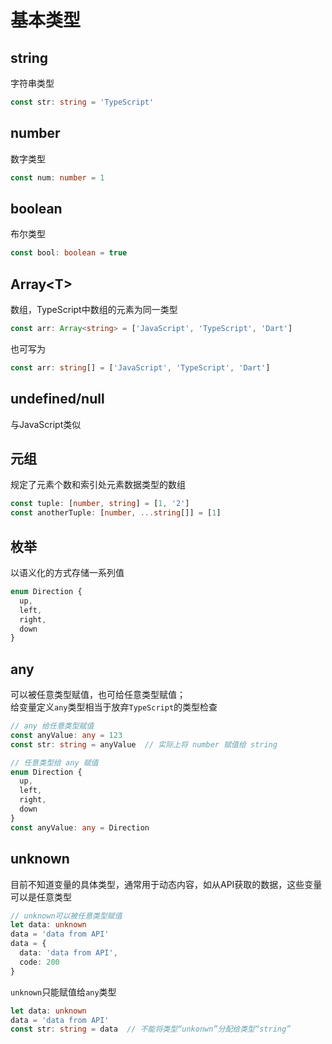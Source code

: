 # 基本类型

## string
字符串类型
```typescript
const str: string = 'TypeScript'
```

## number
数字类型
```typescript
const num: number = 1
```

## boolean
布尔类型
```typescript
const bool: boolean = true
```

## Array\<T\>
数组，TypeScript中数组的元素为同一类型
```typescript
const arr: Array<string> = ['JavaScript', 'TypeScript', 'Dart']
```
也可写为
```typescript
const arr: string[] = ['JavaScript', 'TypeScript', 'Dart']
```

## undefined/null
与JavaScript类似

## 元组
规定了元素个数和索引处元素数据类型的数组
```typescript
const tuple: [number, string] = [1, '2']
const anotherTuple: [number, ...string[]] = [1]
```

## 枚举
以语义化的方式存储一系列值
```typescript
enum Direction {
  up,
  left,
  right,
  down
}
```

## any
可以被任意类型赋值，也可给任意类型赋值；  
给变量定义`any`类型相当于放弃`TypeScript`的类型检查
```typescript
// any 给任意类型赋值
const anyValue: any = 123
const str: string = anyValue  // 实际上将 number 赋值给 string
```
```typescript
// 任意类型给 any 赋值
enum Direction {
  up,
  left,
  right,
  down
}
const anyValue: any = Direction
```

## unknown
目前不知道变量的具体类型，通常用于动态内容，如从API获取的数据，这些变量可以是任意类型
```typescript
// unknown可以被任意类型赋值
let data: unknown
data = 'data from API'
data = {
  data: 'data from API',
  code: 200
}
```
`unknown`只能赋值给`any`类型
```typescript
let data: unknown
data = 'data from API'
const str: string = data  // 不能将类型“unkonwn”分配给类型“string”
```

